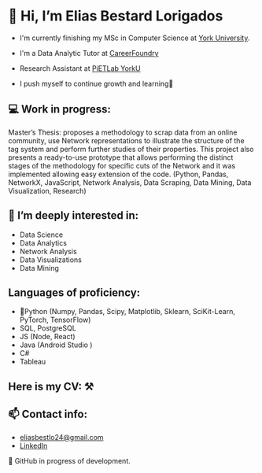 # 👋 Hi, I’m Elias Bestard Lorigados 

- I'm currently finishing my MSc in Computer Science at [York University](https://www.yorku.ca/).
- I'm a Data Analytic Tutor at [CareerFoundry](https://careerfoundry.com/en/courses/become-a-data-analyst/)
- Research Assistant at [PiETLab YorkU](https://piet.apps01.yorku.ca/member/elias-bestard-lorigados/) 

- I push myself to continue growth and learning🌱
## 💻 Work in progress:

Master’s Thesis: proposes a methodology to scrap data from an online community, use Network representations to illustrate the structure of the tag system and perform further studies of their properties. This project also presents a ready-to-use prototype that allows performing the distinct stages of the methodology for specific cuts of the Network and it was implemented allowing easy extension of the code. 
(Python, Pandas, NetworkX, JavaScript, Network Analysis, Data Scraping, Data Mining, Data Visualization, Research)


## 👀 I’m deeply interested in:
- Data Science
- Data Analytics
- Network Analysis
- Data Visualizations
- Data Mining

## Languages of proficiency:
- 🐍Python (Numpy, Pandas, Scipy, Matplotlib, Sklearn, SciKit-Learn, PyTorch, TensorFlow)
- SQL, PostgreSQL
- JS (Node, React)
- Java (Android Studio )
- C#
- Tableau

  
## Here is my CV: ⚒️

## 📫 Contact info: 
- eliasbestlo24@gmail.com
- [LinkedIn](https://www.linkedin.com/in/elias-bestard-lorigados)



🔨 GitHub in progress of development.
